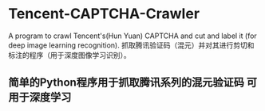 # Tencent-CAPTCHA-Crawler
A program to crawl Tencent's(Hun Yuan) CAPTCHA and cut and label it (for deep image learning recognition).  抓取腾讯验证码（混元）并对其进行剪切和标注的程序（用于深度图像学习识别）。
## 简单的Python程序用于抓取腾讯系列的混元验证码 可用于深度学习

